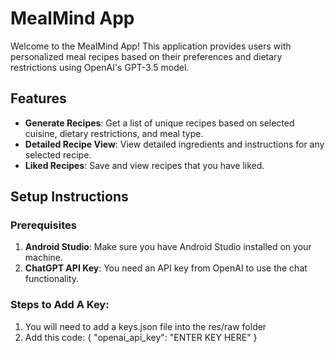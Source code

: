 # MealMind App

Welcome to the MealMind App! This application provides users with personalized meal recipes based on their preferences and dietary restrictions using OpenAI's GPT-3.5 model.

## Features

- **Generate Recipes**: Get a list of unique recipes based on selected cuisine, dietary restrictions, and meal type.
- **Detailed Recipe View**: View detailed ingredients and instructions for any selected recipe.
- **Liked Recipes**: Save and view recipes that you have liked.

## Setup Instructions

### Prerequisites

1. **Android Studio**: Make sure you have Android Studio installed on your machine.
2. **ChatGPT API Key**: You need an API key from OpenAI to use the chat functionality.

### Steps to Add A Key:

1. You will need to add a keys.json file into the res/raw folder
2. Add this code:
{
  "openai_api_key": "ENTER KEY HERE"
}



